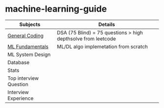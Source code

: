# machine-learning-guide

| Subjects           | Details                                    |
|--------------------|--------------------------------------------|
| [General Coding](general_coding/general_coding.md)     |   DSA  (75 Blind) = 75 questions > high depthsolve from leetcode                                         |
| [ML Fundamentals](algorithm_list.md)          | ML/DL algo implemetation from scratch                             |
| ML System Design   |                                            |
| Database           |                                            |
| Stats              |                                            |
| Top interview Question             |                                            |
| Interview Experience     |                                            |

